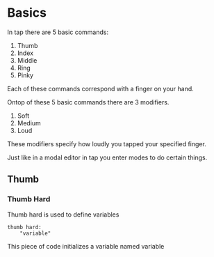 # Basics
In tap there are 5 basic commands:
1. Thumb
2. Index
3. Middle
4. Ring
5. Pinky

Each of these commands correspond with a finger on your hand.

Ontop of these 5 basic commands there are 3 modifiers.
1. Soft
2. Medium
3. Loud

These modifiers specify how loudly you tapped your specified finger.

Just like in a modal editor in tap you enter modes to do certain things.


## Thumb
### Thumb Hard
Thumb hard is used to define variables

```
thumb hard:
	"variable"
```

This piece of code initializes a variable named variable